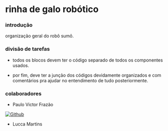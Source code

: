 # rinha de galo robótico 

### introdução
 organização geral do robô sumô.


### divisão de tarefas 
- todos os blocos devem ter o código separado de todos os componentes usados.

- por fim, deve ter a junção dos códigos devidamente organizados e com comentários pra ajudar no entendimento de tudo posteriormente.


### colaboradores 
- Paulo Victor Frazão 

[![Github](https://img.shields.io/badge/GitHub-100000?style=for-the-badge&logo=github&logoColor=white)](https://github.com/Pvictorfrazao)

- Lucca Martins 
